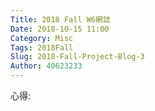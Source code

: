 ```yaml
---
Title: 2018 Fall W6網誌
Date: 2018-10-15 11:00
Category: Misc
Tags: 2018Fall
Slug: 2018-Fall-Project-Blog-3
Author: 40623233
---
```




<!-- PELICAN_END_SUMMARY -->

心得:




